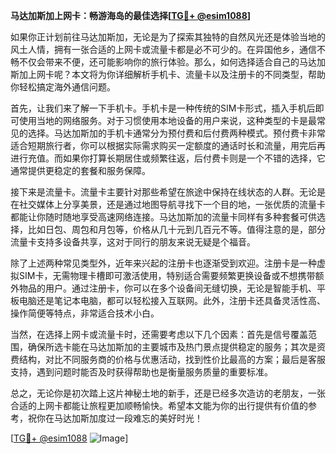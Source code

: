 **马达加斯加上网卡：畅游海岛的最佳选择[[TG💪+ @esim1088](https://t.me/s/esim1088)]**

如果你正计划前往马达加斯加，无论是为了探索其独特的自然风光还是体验当地的风土人情，拥有一张合适的上网卡或流量卡都是必不可少的。在异国他乡，通信不畅不仅会带来不便，还可能影响你的旅行体验。那么，如何选择适合自己的马达加斯加上网卡呢？本文将为你详细解析手机卡、流量卡以及注册卡的不同类型，帮助你轻松搞定海外通信问题。

首先，让我们来了解一下手机卡。手机卡是一种传统的SIM卡形式，插入手机后即可使用当地的网络服务。对于习惯使用本地设备的用户来说，这种类型的卡是最常见的选择。马达加斯加的手机卡通常分为预付费和后付费两种模式。预付费卡非常适合短期旅行者，你可以根据实际需求购买一定额度的通话时长和流量，用完后再进行充值。而如果你打算长期居住或频繁往返，后付费卡则是一个不错的选择，它通常提供更稳定的套餐和服务保障。

接下来是流量卡。流量卡主要针对那些希望在旅途中保持在线状态的人群。无论是在社交媒体上分享美景，还是通过地图导航寻找下一个目的地，一张优质的流量卡都能让你随时随地享受高速网络连接。马达加斯加的流量卡同样有多种套餐可供选择，比如日包、周包和月包等，价格从几十元到几百元不等。值得注意的是，部分流量卡支持多设备共享，这对于同行的朋友来说无疑是个福音。

除了上述两种常见类型外，近年来兴起的注册卡也逐渐受到欢迎。注册卡是一种虚拟SIM卡，无需物理卡槽即可激活使用，特别适合需要频繁更换设备或不想携带额外物品的用户。通过注册卡，你可以在多个设备间无缝切换，无论是智能手机、平板电脑还是笔记本电脑，都可以轻松接入互联网。此外，注册卡还具备灵活性高、操作简便等特点，非常适合技术小白。

当然，在选择上网卡或流量卡时，还需要考虑以下几个因素：首先是信号覆盖范围，确保所选卡能在马达加斯加的主要城市及热门景点提供稳定的服务；其次是资费结构，对比不同服务商的价格与优惠活动，找到性价比最高的方案；最后是客服支持，遇到问题时能否及时获得帮助也是衡量服务质量的重要标准。

总之，无论你是初次踏上这片神秘土地的新手，还是已经多次造访的老朋友，一张合适的上网卡都能让旅程更加顺畅愉快。希望本文能为你的出行提供有价值的参考，祝你在马达加斯加度过一段难忘的美好时光！

[[TG💪+ @esim1088](https://t.me/s/esim1088) ![Image](https://i.postimg.cc/4NQfJmqS/Snipaste-2025-05-13-00-14-12.png)]